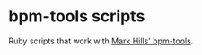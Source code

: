 bpm-tools scripts
================

Ruby scripts that work with
[Mark Hills' bpm-tools](http://www.pogo.org.uk/~mark/bpm-tools/).
